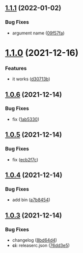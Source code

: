 ## [1.1.1](https://github.com/rap2hpoutre/create-elasticsearch-dataset/compare/v1.1.0...v1.1.1) (2022-01-02)


### Bug Fixes

* argument name ([09f57fa](https://github.com/rap2hpoutre/create-elasticsearch-dataset/commit/09f57fa4a8341f379eaf32c05463cc2a22c5baf3))

# [1.1.0](https://github.com/rap2hpoutre/create-elasticsearch-dataset/compare/v1.0.6...v1.1.0) (2021-12-16)


### Features

* it works ([d30713b](https://github.com/rap2hpoutre/create-elasticsearch-dataset/commit/d30713bca46de26ca54d8e80ec9e079c2fb029ba))

## [1.0.6](https://github.com/rap2hpoutre/create-elasticsearch-dataset/compare/v1.0.5...v1.0.6) (2021-12-14)


### Bug Fixes

* fix ([1ab5330](https://github.com/rap2hpoutre/create-elasticsearch-dataset/commit/1ab53300f6fd9a182dc5f44b117aafc9472cb07f))

## [1.0.5](https://github.com/rap2hpoutre/create-elasticsearch-dataset/compare/v1.0.4...v1.0.5) (2021-12-14)


### Bug Fixes

* fix ([ecb2f7c](https://github.com/rap2hpoutre/create-elasticsearch-dataset/commit/ecb2f7c8fc8bf331099aa591e49f0bd43efa7aec))

## [1.0.4](https://github.com/rap2hpoutre/create-elasticsearch-dataset/compare/v1.0.3...v1.0.4) (2021-12-14)


### Bug Fixes

* add bin ([a7b8454](https://github.com/rap2hpoutre/create-elasticsearch-dataset/commit/a7b84548d12324a0dce884cf9174ad5b7a40ce5e))

## [1.0.3](https://github.com/rap2hpoutre/create-elasticsearch-dataset/compare/v1.0.2...v1.0.3) (2021-12-14)


### Bug Fixes

* changelog ([8bd64d4](https://github.com/rap2hpoutre/create-elasticsearch-dataset/commit/8bd64d4828c5c2ed6a32f9fd623b00cce35b449f))
* **ci:** releaserc.json ([76dd3e5](https://github.com/rap2hpoutre/create-elasticsearch-dataset/commit/76dd3e58b6227324a30c52964aa63cc04e96ad3f))
